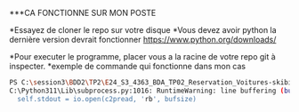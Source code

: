 ***CA FONCTIONNE SUR MON POSTE

*Essayez de cloner le repo sur votre disque
*Vous devez avoir python la dernière version devrait fonctionner https://www.python.org/downloads/

*Pour executer le programme, placer vous a la racine de votre repo git à inspecter.
*exemple de commande qui fonctionne dans mon cas

```bash
PS C:\session3\BDD2\TP2\E24_S3_4363_BDA_TP02_Reservation_Voitures-skibidisigmasinohio> python c:\gitinspector-0.4.4\gitinspector\gitinspector.py -f "**" -F htmlembedded -HlmrTw > logs.html
C:\Python311\Lib\subprocess.py:1016: RuntimeWarning: line buffering (buffering=1) isn't supported in binary mode, the default buffer size will be used
  self.stdout = io.open(c2pread, 'rb', bufsize)
```
